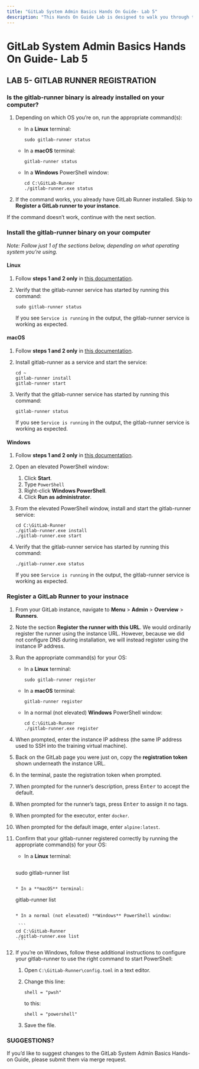 ```yaml
---
title: "GitLab System Admin Basics Hands On Guide- Lab 5"
description: "This Hands On Guide Lab is designed to walk you through the lab exercises used in the GitLab System Admin Basics course."
---
```


# GitLab System Admin Basics Hands On Guide- Lab 5


## LAB 5- GITLAB RUNNER REGISTRATION

### Is the gitlab-runner binary is already installed on your computer?

1. Depending on which OS you’re on, run the appropriate command(s):

   - In a **Linux** terminal:

       ```
     sudo gitlab-runner status
       ```

   - In a **macOS** terminal:

       ```
     gitlab-runner status
       ```

   - In a **Windows** PowerShell window:

       ```
     cd C:\GitLab-Runner
     ./gitlab-runner.exe status
       ```

2. If the command works, you already have GitLab Runner installed. Skip to **Register a GitLab runner to your instance**.

If the command doesn’t work, continue with the next section.


### Install the gitlab-runner binary on your computer

*Note: Follow just 1 of the sections below, depending on what operating system you’re using.*


#### Linux

1. Follow **steps 1 and 2 only** in [this documentation](https://docs.gitlab.com/runner/install/linux-repository.html#installing-gitlab-runner).
1. Verify that the gitlab-runner service has started by running this command:

    ```
   sudo gitlab-runner status
    ```

   If you see `Service is running` in the output, the gitlab-runner service is working as expected.


#### macOS

1. Follow **steps 1 and 2 only** in [this documentation](https://docs.gitlab.com/runner/install/osx.html#manual-installation-official).
1. Install gitlab-runner as a service and start the service:

    ```
   cd ~
   gitlab-runner install
   gitlab-runner start
    ```

1. Verify that the gitlab-runner service has started by running this command:

    ```
   gitlab-runner status
    ```

   If you see `Service is running` in the output, the gitlab-runner service is working as expected.


#### Windows

1. Follow **steps 1 and 2 only** in [this documentation](https://docs.gitlab.com/runner/install/windows.html#installation).
1. Open an elevated PowerShell window:
   1. Click **Start**.
   1. Type `PowerShell`
   1. Right-click **Windows PowerShell**.
   1. Click **Run as administrator**.
1. From the elevated PowerShell window, install and start the gitlab-runner service:

    ```
   cd C:\GitLab-Runner
   ./gitlab-runner.exe install
   ./gitlab-runner.exe start
    ```

1. Verify that the gitlab-runner service has started by running this command:

    ```
   ./gitlab-runner.exe status
    ```

    If you see `Service is running` in the output, the gitlab-runner service is working as expected.

### Register a GitLab Runner to your instnace

1. From your GitLab instance, navigate to **Menu** > **Admin** > **Overview** > **Runners**.
2. Note the section **Register the runner with this URL**. We would ordinarily register the runner using the instance URL. However, because we did not configure DNS during installation, we will instead register using the instance IP address.
3. Run the appropriate command(s) for your OS:
    - In a **Linux** terminal:

        ```
      sudo gitlab-runner register
        ```

   - In a **macOS** terminal:

       ```
     gitlab-runner register
       ```

    - In a normal (not elevated) **Windows** PowerShell window:

        ```
      cd C:\GitLab-Runner
      ./gitlab-runner.exe register
        ```

4. When prompted, enter the instance IP address (the same IP address used to SSH into the training virtual machine).
5. Back on the GitLab page you were just on, copy the **registration token** shown underneath the instance URL.
6. In the terminal, paste the registration token when prompted.
7. When prompted for the runner’s description, press <kbd>Enter</kbd> to accept the default.
8. When prompted for the runner’s tags, press <kbd>Enter</kbd> to assign it no tags.
9. When prompted for the executor, enter `docker`.
10. When prompted for the default image, enter `alpine:latest`.
11. Confirm that your gitlab-runner registered correctly by running the appropriate command(s) for your OS:
    - In a **Linux** terminal:

       ```

     sudo gitlab-runner list

       ```

    * In a **macOS** terminal:

       ```

     gitlab-runner list

       ```

     * In a normal (not elevated) **Windows** PowerShell window:

        ```
      cd C:\GitLab-Runner
      ./gitlab-runner.exe list
        ```

12. If you’re on Windows, follow these additional instructions to configure your gitlab-runner to use the right command to start PowerShell:
    1. Open `C:\GitLab-Runner\config.toml` in a text editor.
    2. Change this line:

        ```
       shell = "pwsh"
        ```

       to this:

        ```
       shell = "powershell"
        ```

    3. Save the file.

### SUGGESTIONS?

If you’d like to suggest changes to the GitLab System Admin Basics Hands-on Guide, please submit them via merge request.

